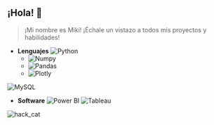 ## ¡Hola! 👋
> ¡Mi nombre es Miki! ¡Échale un vistazo a todos mis proyectos y habilidades!

- **Lenguajes**
  ![Python](https://img.shields.io/badge/python-3670A0?style=for-the-badge&logo=python&logoColor=ffdd54)
    - ![Numpy](https://img.shields.io/badge/Numpy-777BB4?style=for-the-badge&logo=numpy&logoColor=white)
    - ![Pandas](https://img.shields.io/badge/Pandas-2C2D72?style=for-the-badge&logo=pandas&logoColor=white)
    - ![Plotly](https://img.shields.io/badge/Plotly-239120?style=for-the-badge&logo=plotly&logoColor=white)

![MySQL](https://img.shields.io/badge/MySQL-005C84?style=for-the-badge&logo=mysql&logoColor=white)

- **Software**
  ![Power BI](https://img.shields.io/badge/PowerBI-F2C811?style=for-the-badge&logo=Power%20BI&logoColor=white)
  ![Tableau](https://img.shields.io/badge/Tableau-E97627?style=for-the-badge&logo=Tableau&logoColor=white)

![hack_cat](https://github.com/MikiSerra/mikiserra/assets/170416290/22ed693e-8bc1-4c11-8897-21cd742eace6)


